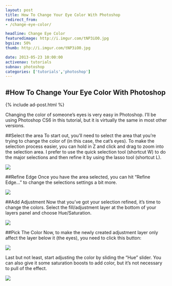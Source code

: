 ```yaml
---
layout: post
title: How To Change Your Eye Color With Photoshop
redirect_from:
- /change-eye-color/

headline: Change Eye Color
featuredimage: http://i.imgur.com/tNP3iO0.jpg
bgsize: 50%
thumb: http://i.imgur.com/tNP3iO0.jpg

date: 2013-05-23 10:00:00
activenav: tutorials
subnav: photoshop
categories: ['tutorials','photoshop']
---
```

#How To Change Your Eye Color With Photoshop
---

{% include ad-post.html %}

Changing the color of someone’s eyes is very easy in Photoshop. I’ll be using Photoshop CS6 in this tutorial, but it is virtually the same in most other versions.

##Select the area
To start out, you’ll need to select the area that you’re trying to change the color of (in this case, the cat’s eyes). To make the selection process easier, you can hold in Z and click and drag to zoom into the selection area. I prefer to use the quick selection tool (shortcut W) to do the major selections and then refine it by using the lasso tool (shortcut L).

![](http://i.imgur.com/bH9pqUI.jpg)

##Refine Edge
Once you have the area selected, you can hit “Refine Edge…” to change the selections settings a bit more.

![](http://i.imgur.com/n6p44Pr.jpg)

##Add Adjustment
Now that you’ve got your selection refined, it’s time to change the colors. Select the fill/adjustment layer at the bottom of your layers panel and choose Hue/Saturation.

![](http://i.imgur.com/cQsLpwq.jpg)

##Pick The Color
Now, to make the newly created adjustment layer only affect the layer below it (the eyes), you need to click this button: 

![](http://i.imgur.com/OPTQtuy.jpg)

Last but not least, start adjusting the color by sliding the “Hue” slider. You can also give it some saturation boosts to add color, but it’s not necessary to pull of the effect.

![](http://i.imgur.com/b5chZJ4.jpg)